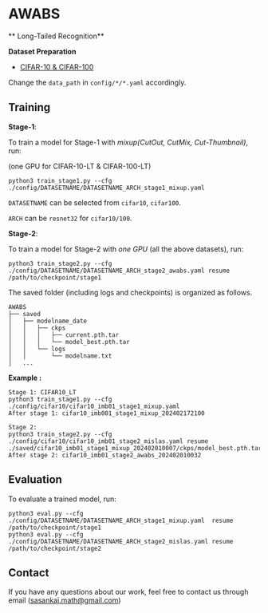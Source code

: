 # AWABS
** Long-Tailed Recognition**


**Dataset Preparation**
* [CIFAR-10 & CIFAR-100](https://www.cs.toronto.edu/~kriz/cifar.html)

Change the `data_path` in `config/*/*.yaml` accordingly.

## Training

**Stage-1**:

To train a model for Stage-1 with *mixup(CutOut, CutMix, Cut-Thumbnail)*, run:

(one GPU for CIFAR-10-LT & CIFAR-100-LT)

```
python3 train_stage1.py --cfg ./config/DATASETNAME/DATASETNAME_ARCH_stage1_mixup.yaml
```

`DATASETNAME` can be selected from `cifar10`,  `cifar100`.

`ARCH` can be `resnet32` for `cifar10/100`.

**Stage-2**:

To train a model for Stage-2 with *one GPU* (all the above datasets), run:

```
python3 train_stage2.py --cfg ./config/DATASETNAME/DATASETNAME_ARCH_stage2_awabs.yaml resume /path/to/checkpoint/stage1
```

The saved folder (including logs and checkpoints) is organized as follows.
```
AWABS
├── saved
│   ├── modelname_date
│   │   ├── ckps
│   │   │   ├── current.pth.tar
│   │   │   └── model_best.pth.tar
│   │   └── logs
│   │       └── modelname.txt
│   ...   
```
**Example :**
```
Stage 1: CIFAR10_LT
python3 train_stage1.py --cfg ./config/cifar10/cifar10_imb01_stage1_mixup.yaml
After stage 1: cifar10_imb001_stage1_mixup_202402172100  

Stage 2:
python3 train_stage2.py --cfg ./config/cifar10/cifar10_imb01_stage2_mislas.yaml resume ./saved/cifar10_imb01_stage1_mixup_202402010007/ckps/model_best.pth.tar
After stage 2: cifar10_imb01_stage2_awabs_202402010032
```
## Evaluation

To evaluate a trained model, run:

```
python3 eval.py --cfg ./config/DATASETNAME/DATASETNAME_ARCH_stage1_mixup.yaml  resume /path/to/checkpoint/stage1
python3 eval.py --cfg ./config/DATASETNAME/DATASETNAME_ARCH_stage2_mislas.yaml resume /path/to/checkpoint/stage2
```

## Contact

If you have any questions about our work, feel free to contact us through email (sasankaj.math@gmail.com) 
